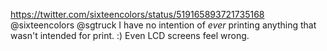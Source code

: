 https://twitter.com/sixteencolors/status/519165893721735168 @sixteencolors @sgtruck I have no intention of *ever* printing anything that wasn't intended for print. :) Even LCD screens feel wrong.